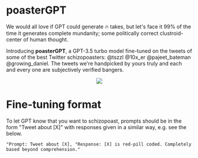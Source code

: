 # poasterGPT

We would all love if GPT could generate 🔥 takes, but let's face it 99% of the time it generates complete mundanity; some politically correct clustroid-center of human thought.

Introducing **poasterGPT**, a GPT-3.5 turbo model fine-tuned on the tweets of some of the best Twitter schizopoasters: @tszzl @10x_er @pajeet_bateman @growing_daniel. The tweets we're handpicked by yours truly and each and every one are subjectively verified bangers. 

<p align="center">
  <img src="http://some_place.com/image.png](https://github.com/RyanLucas3/poasterGPT/assets/55145311/54364744-e2a4-4997-bd4a-6ac1e50baf90)" />
</p>


# Fine-tuning format

To let GPT know that you want to schizopoast, prompts should be in the form "Tweet about [X]" with responses given in a similar way, e.g. see the below.
````
"Prompt: Tweet about [X], "Response: [X] is red-pill coded. Completely based beyond comprehension."
````
